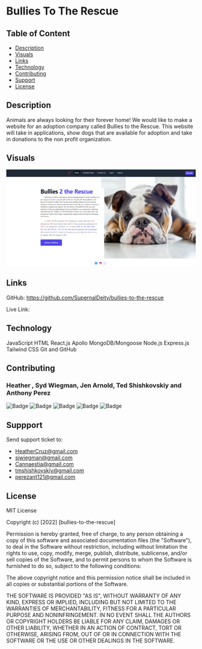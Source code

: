 # Bullies To The Rescue

## Table of Content
* [Description](#description)
* [Visuals](#visuals)
* [Links](#links)
* [Technology](#technology)
* [Contributing](#contributing)
* [Support](#support)
* [License](#license)

## Description
Animals are always looking for their forever home! We would like to make a website for an adoption company called Bullies to the Rescue. This website will take in applications, show dogs that are available for adoption and take in donations to the non profit organization.


## Visuals
![bullies-to-the-rescue](./client/src/assets/bullies-2-the-rescue.png)

## Links
GitHub: https://github.com/SupernalDeity/bullies-to-the-rescue

Live Link: 

## Technology
JavaScript
HTML
React.js
Apollo
MongoDB/Mongoose
Node.js
Express.js
Tailwind CSS
Git and GitHub


## Contributing
### Heather , Syd Wiegman, Jen Arnold, Ted Shishkovskiy and Anthony Perez

![Badge](https://img.shields.io/badge/Github-hcruz77-4cbbb9) 
![Badge](https://img.shields.io/badge/Github-Sydwig-4cbbb9) 
![Badge](https://img.shields.io/badge/Github-Cannaestia-4cbbb9) 
![Badge](https://img.shields.io/badge/Github-TheodoreShishkovskiy-4cbbb9) 
![Badge](https://img.shields.io/badge/Github-SupernalDeity-4cbbb9) 



## Suppport
Send support ticket to:
* HeatherCruz@gmail.com
* sjwiegman@gmail.com
* Cannaestia@gmail.com
* tmshishkovskiy@gmail.com
* perezant121@gmail.com



## License 
MIT License

Copyright (c) [2022] [bullies-to-the-rescue]

Permission is hereby granted, free of charge, to any person obtaining a copy of this software and associated documentation files (the "Software"), to deal in the Software without restriction, including without limitation the rights to use, copy, modify, merge, publish, distribute, sublicense, and/or sell copies of the Software, and to permit persons to whom the Software is furnished to do so, subject to the following conditions:

The above copyright notice and this permission notice shall be included in all copies or substantial portions of the Software.

THE SOFTWARE IS PROVIDED "AS IS", WITHOUT WARRANTY OF ANY KIND, EXPRESS OR IMPLIED, INCLUDING BUT NOT LIMITED TO THE WARRANTIES OF MERCHANTABILITY, FITNESS FOR A PARTICULAR PURPOSE AND NONINFRINGEMENT. IN NO EVENT SHALL THE AUTHORS OR COPYRIGHT HOLDERS BE LIABLE FOR ANY CLAIM, DAMAGES OR OTHER LIABILITY, WHETHER IN AN ACTION OF CONTRACT, TORT OR OTHERWISE, ARISING FROM, OUT OF OR IN CONNECTION WITH THE SOFTWARE OR THE USE OR OTHER DEALINGS IN THE SOFTWARE.